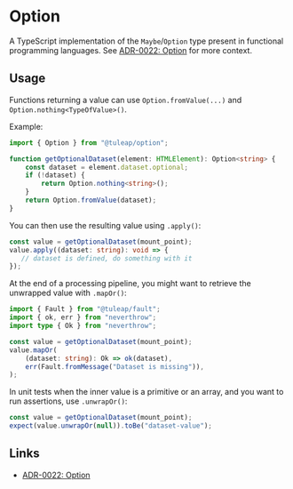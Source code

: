 # Option

A TypeScript implementation of the `Maybe`/`Option` type present in functional programming languages. See [ADR-0022: Option][0] for more context.

## Usage

Functions returning a value can use `Option.fromValue(...)` and `Option.nothing<TypeOfValue>()`.

Example:

```typescript
import { Option } from "@tuleap/option";

function getOptionalDataset(element: HTMLElement): Option<string> {
    const dataset = element.dataset.optional;
    if (!dataset) {
        return Option.nothing<string>();
    }
    return Option.fromValue(dataset);
}
```

You can then use the resulting value using `.apply()`:
```typescript
const value = getOptionalDataset(mount_point);
value.apply((dataset: string): void => {
   // dataset is defined, do something with it
});
```

At the end of a processing pipeline, you might want to retrieve the unwrapped value with `.mapOr()`:

```typescript
import { Fault } from "@tuleap/fault";
import { ok, err } from "neverthrow";
import type { Ok } from "neverthrow";

const value = getOptionalDataset(mount_point);
value.mapOr(
    (dataset: string): Ok => ok(dataset),
    err(Fault.fromMessage("Dataset is missing")),
);
```

In unit tests when the inner value is a primitive or an array, and you want to run assertions, use `.unwrapOr()`:

```typescript
const value = getOptionalDataset(mount_point);
expect(value.unwrapOr(null)).toBe("dataset-value");
```

## Links

* [ADR-0022: Option][0]

[0]: ../../../adr/0022-option.md
